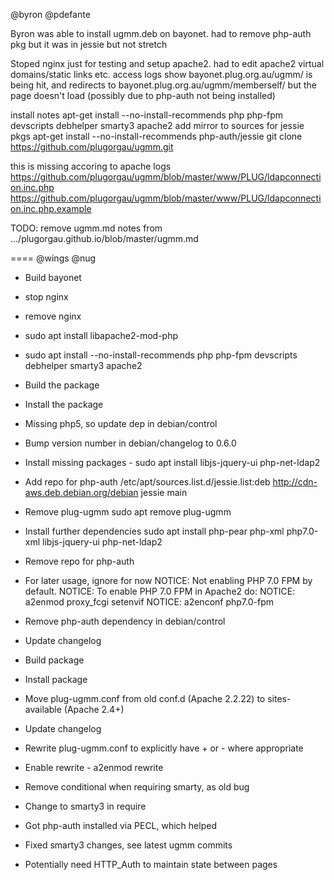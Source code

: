 @byron @pdefante

Byron was able to install ugmm.deb on bayonet.
had to remove php-auth pkg but it was in jessie but not stretch

Stoped nginx just for testing and setup apache2.
had to edit apache2 virtual domains/static links etc.
access logs show bayonet.plug.org.au/ugmm/ is being hit,
and redirects to bayonet.plug.org.au/ugmm/memberself/ but the page doesn't load
(possibly due to php-auth not being installed)

install notes
apt-get install --no-install-recommends php php-fpm devscripts debhelper smarty3 apache2
add mirror to sources for jessie pkgs
apt-get install --no-install-recommends php-auth/jessie
git clone https://github.com/plugorgau/ugmm.git

this is missing accoring to apache logs https://github.com/plugorgau/ugmm/blob/master/www/PLUG/ldapconnection.inc.php
https://github.com/plugorgau/ugmm/blob/master/www/PLUG/ldapconnection.inc.php.example


TODO: remove ugmm.md notes from .../plugorgau.github.io/blob/master/ugmm.md

====
@wings @nug

- Build bayonet
- stop nginx
- remove nginx
- sudo apt install libapache2-mod-php
- sudo apt install --no-install-recommends php php-fpm devscripts debhelper smarty3 apache2
- Build the package
- Install the package
- Missing php5, so update dep in debian/control
- Bump version number in debian/changelog to 0.6.0
- Install missing packages - sudo apt install libjs-jquery-ui php-net-ldap2

- Add repo for php-auth
/etc/apt/sources.list.d/jessie.list:deb http://cdn-aws.deb.debian.org/debian jessie main

- Remove plug-ugmm
sudo apt remove plug-ugmm

- Install further dependencies
sudo apt install php-pear php-xml php7.0-xml libjs-jquery-ui php-net-ldap2

- Remove repo for php-auth

- For later usage, ignore for now
NOTICE: Not enabling PHP 7.0 FPM by default.
NOTICE: To enable PHP 7.0 FPM in Apache2 do:
NOTICE: a2enmod proxy_fcgi setenvif
NOTICE: a2enconf php7.0-fpm

- Remove php-auth dependency in debian/control
- Update changelog
- Build package
- Install package

- Move plug-ugmm.conf from old conf.d (Apache 2.2.22) to sites-available (Apache 2.4+)
- Update changelog
- Rewrite plug-ugmm.conf to explicitly have + or - where appropriate
- Enable rewrite - a2enmod rewrite
- Remove conditional when requiring smarty, as old bug
- Change to smarty3 in require
- Got php-auth installed via PECL, which helped
- Fixed smarty3 changes, see latest ugmm commits
- Potentially need HTTP_Auth to maintain state between pages

